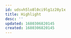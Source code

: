 ```yaml
---
id: udsvh5lo8l0ci9lg1z28y1x
title: Highlight
desc: ''
updated: 1680306820145
created: 1680306820145
---
```


